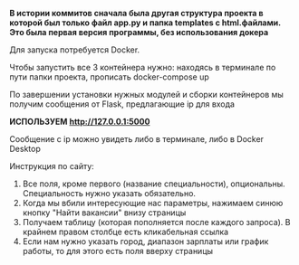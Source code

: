 **В истории коммитов сначала была другая структура проекта в которой был только файл app.py и папка templates с html.файлами. Это была первая версия программы, без использования докера**

Для запуска потребуется Docker.

Чтобы запустить все 3 контейнера нужно: находясь в терминале по пути папки проекта, прописать docker-compose up

По завершении установки нужных модулей и сборки контейнеров мы получим сообщения от Flask, предлагающие ip для входа

**ИСПОЛЬЗУЕМ http://127.0.0.1:5000**

Сообщение с ip можно увидеть либо в терминале, либо в Docker Desktop

Инструкция по сайту:
1) Все поля, кроме первого (название специальности), опциональны. Специальность нужно указать обязательно.
2) Когда мы вбили интересующие нас параметры, нажимаем синюю кнопку "Найти вакансии" внизу страницы
3) Получаем таблицу (которая пополняется после каждого запроса). В крайнем правом столбце есть кликабельная ссылка
4) Если нам нужно указать город, диапазон зарплаты или график работы, то для этого есть поля вверху страницы 


